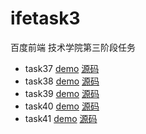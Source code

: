 # ifetask3
百度前端 技术学院第三阶段任务

* task37 [demo](https://ll929.github.io/ifetask3/task37/index.html) [源码](https://github.com/ll929/ifetask3/tree/gh-pages/task37)
* task38 [demo](https://ll929.github.io/ifetask3/task38/index.html) [源码](https://github.com/ll929/ifetask3/tree/gh-pages/task38)
* task39 [demo](https://ll929.github.io/ifetask3/task39/index.html) [源码](https://github.com/ll929/ifetask3/tree/gh-pages/task39)
* task40 [demo](https://ll929.github.io/ifetask3/task40/index.html) [源码](https://github.com/ll929/ifetask3/tree/gh-pages/task40)
* task41 [demo](https://ll929.github.io/ifetask3/task41/index.html) [源码](https://github.com/ll929/ifetask3/tree/gh-pages/task41)
